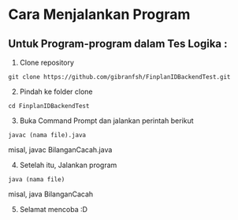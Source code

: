 # Cara Menjalankan Program

## Untuk Program-program dalam Tes Logika :
1. Clone repository
```
git clone https://github.com/gibranfsh/FinplanIDBackendTest.git
```
2. Pindah ke folder clone
```
cd FinplanIDBackendTest
```
3. Buka Command Prompt dan jalankan perintah berikut
```
javac (nama file).java
```
misal, javac BilanganCacah.java

4. Setelah itu, Jalankan program
```
java (nama file)
```

misal, java BilanganCacah

5. Selamat mencoba :D
